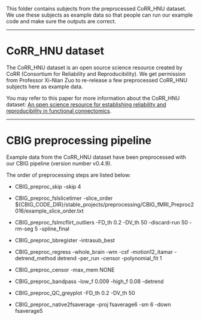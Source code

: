 This folder contains subjects from the preprocessed CoRR_HNU dataset. We use these subjects as example data so that people can run our example code and make sure the outputs are correct.

----

CoRR_HNU dataset
================
The CoRR_HNU dataset is an open source science resource created by CoRR (Consortium for Reliability and Reproducibility). We get permission from Professor Xi-Nian Zuo to re-release a few preprocessed CoRR_HNU subjects here as example data.

You may refer to this paper for more information about the CoRR_HNU dataset: [An open science resource for establishing reliability and reproducibility in functional connectomics](https://www.nature.com/articles/sdata201449.pdf).

----

CBIG preprocessing pipeline
===========================
Example data from the CoRR_HNU dataset have been preprocessed with our CBIG pipeline (version number v0.4.9).

The order of preprocessing steps are listed below:

* CBIG_preproc_skip -skip 4

* CBIG_preproc_fslslicetimer -slice_order ${CBIG_CODE_DIR}/stable_projects/preprocessing/CBIG_fMRI_Preproc2016/example_slice_order.txt

* CBIG_preproc_fslmcflirt_outliers -FD_th 0.2 -DV_th 50 -discard-run 50 -rm-seg 5 -spline_final

* CBIG_preproc_bbregister -intrasub_best

* CBIG_preproc_regress -whole_brain -wm -csf -motion12_itamar -detrend_method detrend -per_run -censor -polynomial_fit 1

* CBIG_preproc_censor -max_mem NONE

* CBIG_preproc_bandpass -low_f 0.009 -high_f 0.08 -detrend 

* CBIG_preproc_QC_greyplot -FD_th 0.2 -DV_th 50

* CBIG_preproc_native2fsaverage -proj fsaverage6 -sm 6 -down fsaverage5


